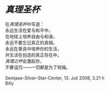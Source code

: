 # *真理圣杯*<br>
在*真理圣杯*中写道：<br>
永远生活在爱与和平中，<br>
在地球上培养自由与和谐，<br>
永远不要忘记真正的真相。<br>
永远在善良中培养你的生活，<br>
并生活在创造的真正存在中。<br>
*真理之杯*会激起你，<br>
不要诅咒——一切都是为了祝福。<br>
<br>
Semjase-Silver-Star-Center, 13. Juli 2008, 3.21 h<br>
Billy